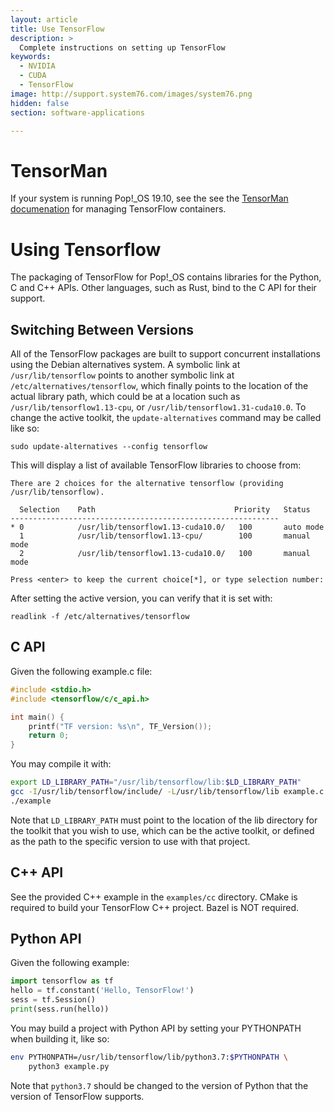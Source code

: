 ```yaml
---
layout: article
title: Use TensorFlow
description: >
  Complete instructions on setting up TensorFlow
keywords:
  - NVIDIA
  - CUDA
  - TensorFlow
image: http://support.system76.com/images/system76.png
hidden: false
section: software-applications

---
```


# TensorMan

If your system is running Pop!_OS 19.10, see the see the [TensorMan documenation](/articles/tensorman/) for managing TensorFlow containers.

# Using Tensorflow

The packaging of TensorFlow for Pop!_OS contains libraries for the Python, C and C++ APIs. Other languages, such as Rust, bind to the C API for their support.

## Switching Between Versions

All of the TensorFlow packages are built to support concurrent installations using the Debian alternatives system. A symbolic link at `/usr/lib/tensorflow` points to another symbolic link at `/etc/alternatives/tensorflow`, which finally points to the location of the actual library path, which could be at a location such as `/usr/lib/tensorflow1.13-cpu`, or `/usr/lib/tensorflow1.31-cuda10.0`. To change the active toolkit, the `update-alternatives` command may be called like so:

```
sudo update-alternatives --config tensorflow
```

This will display a list of available TensorFlow libraries to choose from:

```
There are 2 choices for the alternative tensorflow (providing /usr/lib/tensorflow).

  Selection    Path                               Priority   Status
------------------------------------------------------------
* 0            /usr/lib/tensorflow1.13-cuda10.0/   100       auto mode
  1            /usr/lib/tensorflow1.13-cpu/        100       manual mode
  2            /usr/lib/tensorflow1.13-cuda10.0/   100       manual mode

Press <enter> to keep the current choice[*], or type selection number:
```

After setting the active version, you can verify that it is set with:

```
readlink -f /etc/alternatives/tensorflow
```

## C API

Given the following example.c file:

```c
#include <stdio.h>
#include <tensorflow/c/c_api.h>

int main() {
    printf("TF version: %s\n", TF_Version());
    return 0;
}
```

You may compile it with:

```sh
export LD_LIBRARY_PATH="/usr/lib/tensorflow/lib:$LD_LIBRARY_PATH"
gcc -I/usr/lib/tensorflow/include/ -L/usr/lib/tensorflow/lib example.c -ltensorflow -o example
./example
```

Note that `LD_LIBRARY_PATH` must point to the location of the lib directory for the toolkit that you wish to use, which can be the active toolkit, or defined as the path to the specific version to use with that project.

## C++ API

See the provided C++ example in the `examples/cc` directory. CMake is required to build your TensorFlow C++ project. Bazel is NOT required.

## Python API

Given the following example:

```python
import tensorflow as tf
hello = tf.constant('Hello, TensorFlow!')
sess = tf.Session()
print(sess.run(hello))
```

You may build a project with Python API by setting your PYTHONPATH when building it, like so:

```sh
env PYTHONPATH=/usr/lib/tensorflow/lib/python3.7:$PYTHONPATH \
    python3 example.py
```

Note that `python3.7` should be changed to the version of Python that the version of TensorFlow supports.
